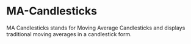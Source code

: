 # MA-Candlesticks
MA Candlesticks stands for Moving Average Candlesticks and displays traditional moving averages in a candlestick form.
